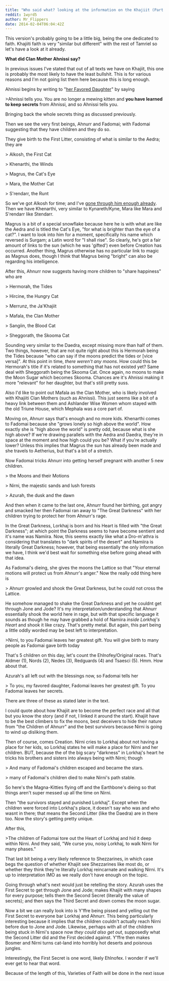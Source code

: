 ```yaml
---
title: "Who said what? looking at the information on the Khajiit (Part 4, Faith Edition)"
reddit: 1wyrd5
author: Mr_Flippers
date: 2014-02-04T06:04:42Z
---
```


This version's probably going to be a little big, being the one dedicated to faith. Khajiiti faith is very "similar but different" with the rest of Tamriel so let's have a look at it already.

**What did Clan Mother Ahnissi say?**

In previous issues I've stated that out of all texts we have on Khajiit, this one is probably the most likely to have the least bullshit. This is for various reasons and I'm not going list them here because this is long enough.

Ahnissi begins by writing to "[her Favored Daughter](http://www.imperial-library.info/content/words-clan-mother-ahnissi-her-favored-daughter)" by saying

&gt;Ahnissi tells you. You are no longer a mewing kitten and **you have learned to keep secrets** from Ahnissi, and so Ahnissi tells you.

Bringing back the whole secrets thing as discussed previously.

Then we see the very first beings, Ahnurr and Fadomai; with Fadomai suggesting that they have children and they do so.

They give birth to the First Litter, consisting of what is similar to the Aedra; they are

&gt; Alkosh, the First Cat

&gt; Khenarthi, the Winds

&gt; Magrus, the Cat's Eye

&gt; Mara, the Mother Cat

&gt; S'rendarr, the Runt

So we've got Alkosh for time; and I've [gone through him enough already](http://www.reddit.com/r/teslore/comments/1eb00m/the_thread_of_alkosh_or_choose_your_own_timegod/). Then we have Khenarthi, very similar to Kynareth/Kyne, Mara like Mara and S'rendarr like Stendarr.

Magrus is a bit of a special snowflake because here he is with what are like the Aedra and is titled the Cat's Eye, "for what is brighter than the eye of a cat?". I want to look into him for a moment, specifically his name which reversed is Surgam; a Latin word for "I shall rise". So clearly, he's got a fair amount of links to the sun (which he was 'gifted') even before Creation has occurred. Another thing, Magrus otherwise has no particular link to magic as Magnus does, though I think that Magrus being "bright" can also be regarding his intelligence.

After this, Ahnurr now suggests having more children to "share happiness" who are

&gt; Hermorah, the Tides

&gt; Hircine, the Hungry Cat

&gt; Merrunz, the Ja'Khajiit

&gt; Mafala, the Clan Mother

&gt; Sangiin, the Blood Cat

&gt; Sheggorath, the Skooma Cat

Sounding very similar to the Daedra, except missing more than half of them. Two things, however, that are not quite right about this is Hermorah being the Tides because "who can say if the moons predict the tides or [vice versa]". At this point in time, *there weren't any moons*. How could this be Hermorah's title if it's related to something that has not existed yet? Same deal with Sheggorath being the Skooma Cat. Once again, no moons to make the Moon Sugar which becomes Skooma. Chances are it's Ahnissi making it more "relevant" for her daughter, but that's still pretty suss.

Also I'd like to point out Mafala as the Clan Mother, who is likely involved with Khajiiti Clan Mothers (such as Ahnissi). This just seems like a bit of a heavy link between them and Ashlander Wise Women whom stayed with the old Triune House, which Mephala was a core part of.

Moving on, Ahnurr says that's enough and no more kids. Khenarthi comes to Fadomai because she "grows lonely so high above the world". How exactly she is "high above the world" is pretty odd, because what is she high above? If we're drawing parallels with the Aedra and Daedra, they're in space at the moment and how high could you be? What if you're actually lower? Unless this implies that Magrus the sun has already been made and she travels to Aetherius, but that's a bit of a stretch.

Now Fadomai tricks Ahnurr into getting herself pregnant with another 5 new children.

&gt; the Moons and their Motions

&gt; Nirni, the majestic sands and lush forests

&gt;  Azurah, the dusk and the dawn

And then when it came to the last one, Ahnurr found her birthing, got angry and smacked her then Fadomai ran away to "The Great Darkness" with her children trying to protect her from Ahnurr's rage.

In the Great Darkness, Lorkhaj is born and his Heart is filled with "the Great Darkness"; at which point the Darkness seems to have become sentient and it's name was Namiira. Now, this seems exactly like what a Dro-m'athra is considering that translates to "dark spirits of the desert" and Namiira is literally Great Darkness; however, that being essentially the only information we have, I think we'd best wait for something else before going ahead with that idea.

As Fadomai's dieing, she gives the moons the Lattice so that "Your eternal motions will protect us from Ahnurr's anger." Now the really odd thing here is

&gt; Ahnurr growled and shook the Great Darkness, but he could not cross the Lattice.

He somehow managed to shake the Great Darkness and yet he couldnt get through Jone and Jode? It's my interpretation/understanding that Ahnurr essentially shook the world here in rage, but with that specific language it sounds as though he may have grabbed a hold of Namiira *inside Lorkhaj's Heart* and shook it like crazy. That's pretty metal. But again, this part being a little oddly worded may be best left to interpretation.

&gt;Nirni, to you Fadomai leaves her greatest gift. You will give birth to many people as Fadomai gave birth today

That's 5 children on this day, let's count the Ehlnofey/Original races. That's Aldmer (1), Nords (2), Nedes (3), Redguards (4) and Tsaesci (5). Hmm. How about that.

Azurah's all left out with the blessings now, so Fadomai tells her

&gt; To you, my favored daughter, Fadomai leaves her greatest gift. To you Fadomai leaves her secrets.

There are three of these as stated later in the text.

I could quote about how Khajiit are to become the perfect race and all that but you know the story (and if not, I linked it around the start). Khajiit have to be the best climbers to fix the moons, best deceivers to hide their nature from "the Children of Ahnurr" and the best survivors because Nirni is going to wind up disliking them.

Then of course, comes Creation. Nirni cries to Lorkhaj about not having a place for her kids, so Lorkhaj states he will make a place for Nirni and her children. BUT, because the of the big scary "darkness" in Lorkhaj's heart he tricks his brothers and sisters into always being with Nirni; though

&gt; And many of Fadomai's children escaped and became the stars. 

&gt; many of Fadomai's children died to make Nirni's path stable.

So here's the Magna-Kitties flying off and the Earthbone's dieing so that things aren't super messed up all the time on Nirni.

Then "the survivors stayed and punished Lorkhaj". Except when the children were forced into Lorkhaj's place, it doesn't say who was and who wasnt in there; that means the Second Litter (like the Daedra) are in there too. Now the story's getting pretty unique.

After this,

&gt;The children of Fadomai tore out the Heart of Lorkhaj and hid it deep within Nirni. And they said, "We curse you, noisy Lorkhaj, to walk Nirni for many phases."

That last bit being a very likely reference to Shezzarines, in which case begs the question of whether Khajiit see Shezzarines like most do, or whether they think they're literally Lorkhaj reincarnate and walking Nirni. It's up to interpretation IMO as we really don't have enough on the topic.

Going through what's next would just be retelling the story. Azurah uses the First Secret to get through Jone and Jode; makes Khajiit with many shapes for every purpose; tells them the Second Secret (literally the value of secrets); and then says the Third Secret and down comes the moon sugar.

Now a bit we can really look into is Y'ffre being pissed and yelling out the First Secret to everyone bar Lorkhaj and Ahnurr. This being particularly interesting because it implies that the children couldn't actually reach Nirni before due to Jone and Jode. Likewise, perhaps with all of the children being stuck in Nirni's space now *they could also get out*, supposedly what the Second Litter did and the First decided against. Y'ffre then makes Bosmer and Nirni turns cat-land into horribly hot deserts and poisnous jungles.

Interestingly, the First Secret is one word, likely Ehlnofex. I wonder if we'll ever get to hear that word.

Because of the length of this, Varieties of Faith will be done in the next issue
